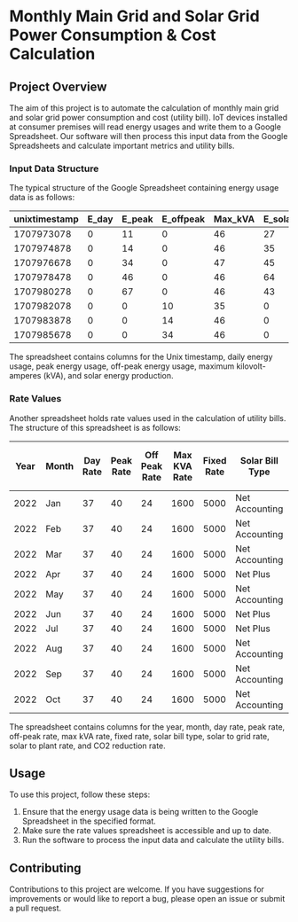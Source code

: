 # Monthly Main Grid and Solar Grid Power Consumption & Cost Calculation

## Project Overview

The aim of this project is to automate the calculation of monthly main grid and solar grid power consumption and cost (utility bill). IoT devices installed at consumer premises will read energy usages and write them to a Google Spreadsheet. Our software will then process this input data from the Google Spreadsheets and calculate important metrics and utility bills.

### Input Data Structure

The typical structure of the Google Spreadsheet containing energy usage data is as follows:

| unixtimestamp | E_day | E_peak | E_offpeak | Max_kVA | E_solar |
|----------------|-------|--------|-----------|---------|---------|
| 1707973078     | 0     | 11     | 0         | 46      | 27      |
| 1707974878     | 0     | 14     | 0         | 46      | 35      |
| 1707976678     | 0     | 34     | 0         | 47      | 45      |
| 1707978478     | 0     | 46     | 0         | 46      | 64      |
| 1707980278     | 0     | 67     | 0         | 46      | 43      |
| 1707982078     | 0     | 0      | 10        | 35      | 0       |
| 1707983878     | 0     | 0      | 14        | 46      | 0       |
| 1707985678     | 0     | 0      | 34        | 46      | 0       |



The spreadsheet contains columns for the Unix timestamp, daily energy usage, peak energy usage, off-peak energy usage, maximum kilovolt-amperes (kVA), and solar energy production.

### Rate Values

Another spreadsheet holds rate values used in the calculation of utility bills. The structure of this spreadsheet is as follows:

| Year | Month | Day Rate | Peak Rate | Off Peak Rate | Max KVA Rate | Fixed Rate | Solar Bill Type | Solar to Grid Rate | Solar to Plant Rate | CO2 Reduction Rate |
|------|-------|----------|-----------|---------------|--------------|------------|-----------------|--------------------|--------------------|--------------------|
| 2022 | Jan   | 37       | 40        | 24            | 1600         | 5000       | Net Accounting  | 34.5               | 37                 | 1                  |
| 2022 | Feb   | 37       | 40        | 24            | 1600         | 5000       | Net Accounting  | 32                 | 37                 | 1                  |
| 2022 | Mar   | 37       | 40        | 24            | 1600         | 5000       | Net Accounting  | 34.5               | 30                 | 1                  |
| 2022 | Apr   | 37       | 40        | 24            | 1600         | 5000       | Net Plus        | 34.5               | 0                  | 1                  |
| 2022 | May   | 37       | 40        | 24            | 1600         | 5000       | Net Accounting  | 34.5               | 37                 | 1                  |
| 2022 | Jun   | 37       | 40        | 24            | 1600         | 5000       | Net Plus        | 34.5               | 0                  | 1                  |
| 2022 | Jul   | 37       | 40        | 24            | 1600         | 5000       | Net Plus        | 34.5               | 0                  | 1                  |
| 2022 | Aug   | 37       | 40        | 24            | 1600         | 5000       | Net Accounting  | 34.5               | 37                 | 1                  |
| 2022 | Sep   | 37       | 40        | 24            | 1600         | 5000       | Net Accounting  | 34.5               | 37                 | 1                  |
| 2022 | Oct   | 37       | 40        | 24            | 1600         | 5000       | Net Accounting  | 37                 | 37                 | 1                  |



The spreadsheet contains columns for the year, month, day rate, peak rate, off-peak rate, max kVA rate, fixed rate, solar bill type, solar to grid rate, solar to plant rate, and CO2 reduction rate.

## Usage

To use this project, follow these steps:

1. Ensure that the energy usage data is being written to the Google Spreadsheet in the specified format.
2. Make sure the rate values spreadsheet is accessible and up to date.
3. Run the software to process the input data and calculate the utility bills.

## Contributing

Contributions to this project are welcome. If you have suggestions for improvements or would like to report a bug, please open an issue or submit a pull request.




